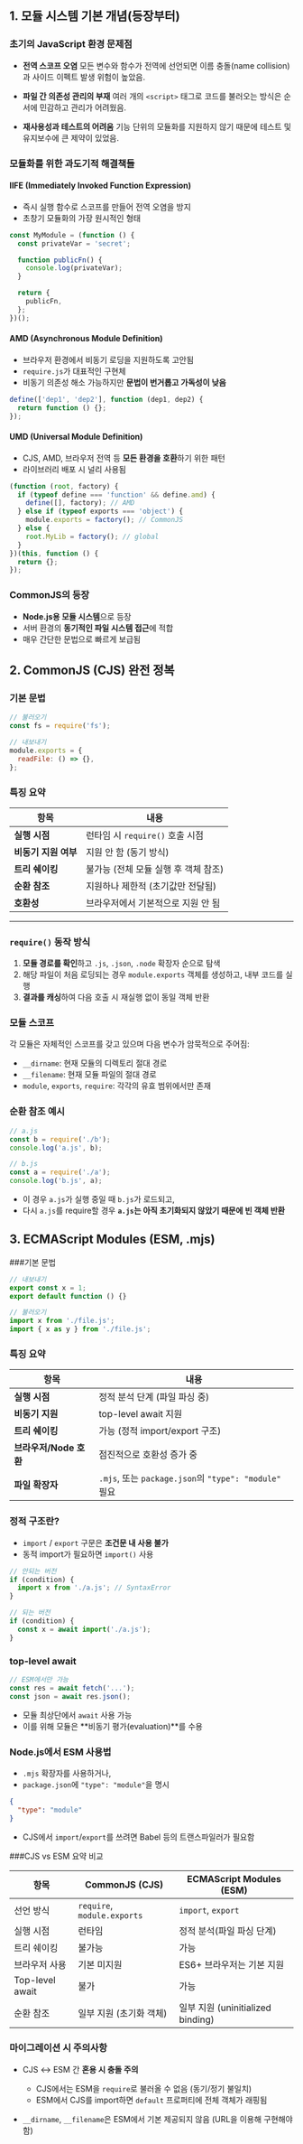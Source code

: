 ## 1. 모듈 시스템 기본 개념(등장부터)

### 초기의 JavaScript 환경 문제점

* **전역 스코프 오염**
  모든 변수와 함수가 전역에 선언되면 이름 충돌(name collision)과 사이드 이펙트 발생 위험이 높았음.

* **파일 간 의존성 관리의 부재**
  여러 개의 `<script>` 태그로 코드를 불러오는 방식은 순서에 민감하고 관리가 어려웠음.

* **재사용성과 테스트의 어려움**
  기능 단위의 모듈화를 지원하지 않기 때문에 테스트 및 유지보수에 큰 제약이 있었음.


### 모듈화를 위한 과도기적 해결책들

#### IIFE (Immediately Invoked Function Expression)

* 즉시 실행 함수로 스코프를 만들어 전역 오염을 방지
* 초창기 모듈화의 가장 원시적인 형태

```js
const MyModule = (function () {
  const privateVar = 'secret';

  function publicFn() {
    console.log(privateVar);
  }

  return {
    publicFn,
  };
})();
```

#### AMD (Asynchronous Module Definition)

* 브라우저 환경에서 비동기 로딩을 지원하도록 고안됨
* `require.js`가 대표적인 구현체
* 비동기 의존성 해소 가능하지만 **문법이 번거롭고 가독성이 낮음**

```js
define(['dep1', 'dep2'], function (dep1, dep2) {
  return function () {};
});
```

#### UMD (Universal Module Definition)

* CJS, AMD, 브라우저 전역 등 **모든 환경을 호환**하기 위한 패턴
* 라이브러리 배포 시 널리 사용됨

```js
(function (root, factory) {
  if (typeof define === 'function' && define.amd) {
    define([], factory); // AMD
  } else if (typeof exports === 'object') {
    module.exports = factory(); // CommonJS
  } else {
    root.MyLib = factory(); // global
  }
})(this, function () {
  return {};
});
```

### CommonJS의 등장

* **Node.js용 모듈 시스템**으로 등장
* 서버 환경의 **동기적인 파일 시스템 접근**에 적합
* 매우 간단한 문법으로 빠르게 보급됨


## 2. CommonJS (CJS) 완전 정복

### 기본 문법

```js
// 불러오기
const fs = require('fs');

// 내보내기
module.exports = {
  readFile: () => {},
};
```

### 특징 요약

| 항목            | 내용                      |
| ------------- | ----------------------- |
| **실행 시점**     | 런타임 시 `require()` 호출 시점 |
| **비동기 지원 여부** | 지원 안 함 (동기 방식)          |
| **트리 쉐이킹**    | 불가능 (전체 모듈 실행 후 객체 참조)  |
| **순환 참조**     | 지원하나 제한적 (초기값만 전달됨)     |
| **호환성**       | 브라우저에서 기본적으로 지원 안 됨     |

---

### `require()` 동작 방식

1. **모듈 경로를 확인**하고 `.js`, `.json`, `.node` 확장자 순으로 탐색
2. 해당 파일이 처음 로딩되는 경우 `module.exports` 객체를 생성하고, 내부 코드를 실행
3. **결과를 캐싱**하여 다음 호출 시 재실행 없이 동일 객체 반환

### 모듈 스코프

각 모듈은 자체적인 스코프를 갖고 있으며 다음 변수가 암묵적으로 주어짐:

* `__dirname`: 현재 모듈의 디렉토리 절대 경로
* `__filename`: 현재 모듈 파일의 절대 경로
* `module`, `exports`, `require`: 각각의 유효 범위에서만 존재

### 순환 참조 예시

```js
// a.js
const b = require('./b');
console.log('a.js', b);

// b.js
const a = require('./a');
console.log('b.js', a);
```

* 이 경우 `a.js`가 실행 중일 때 `b.js`가 로드되고,
* 다시 `a.js`를 require할 경우 **`a.js`는 아직 초기화되지 않았기 때문에 빈 객체 반환**


## 3. ECMAScript Modules (ESM, .mjs)

###기본 문법

```js
// 내보내기
export const x = 1;
export default function () {}

// 불러오기
import x from './file.js';
import { x as y } from './file.js';
```

### 특징 요약

| 항목               | 내용                                               |
| ---------------- | ------------------------------------------------ |
| **실행 시점**        | 정적 분석 단계 (파일 파싱 중)                               |
| **비동기 지원**       | top-level await 지원                               |
| **트리 쉐이킹**       | 가능 (정적 import/export 구조)                         |
| **브라우저/Node 호환** | 점진적으로 호환성 증가 중                                   |
| **파일 확장자**       | `.mjs`, 또는 `package.json`의 `"type": "module"` 필요 |

### 정적 구조란?

* `import` / `export` 구문은 **조건문 내 사용 불가**
* 동적 import가 필요하면 `import()` 사용

```js
// 안되는 버전
if (condition) {
  import x from './a.js'; // SyntaxError
}

// 되는 버전
if (condition) {
  const x = await import('./a.js');
}
```

### top-level await

```js
// ESM에서만 가능
const res = await fetch('...');
const json = await res.json();
```

* 모듈 최상단에서 `await` 사용 가능
* 이를 위해 모듈은 \*\*비동기 평가(evaluation)\*\*를 수용

### Node.js에서 ESM 사용법

* `.mjs` 확장자를 사용하거나,
* `package.json`에 `"type": "module"`을 명시

```json
{
  "type": "module"
}
```

* CJS에서 `import`/`export`를 쓰려면 Babel 등의 트랜스파일러가 필요함

###CJS vs ESM 요약 비교

| 항목              | CommonJS (CJS)              | ECMAScript Modules (ESM)      |
| --------------- | --------------------------- | ----------------------------- |
| 선언 방식           | `require`, `module.exports` | `import`, `export`            |
| 실행 시점           | 런타임                         | 정적 분석(파일 파싱 단계)               |
| 트리 쉐이킹          | 불가능                         | 가능                            |
| 브라우저 사용         | 기본 미지원                      | ES6+ 브라우저는 기본 지원              |
| Top-level await | 불가                          | 가능                            |
| 순환 참조           | 일부 지원 (초기화 객체)              | 일부 지원 (uninitialized binding) |

### 마이그레이션 시 주의사항

* CJS ↔ ESM 간 **혼용 시 충돌 주의**

  * CJS에서는 ESM을 `require`로 불러올 수 없음 (동기/정기 불일치)
  * ESM에서 CJS를 import하면 `default` 프로퍼티에 전체 객체가 래핑됨
* `__dirname`, `__filename`은 ESM에서 기본 제공되지 않음 (URL을 이용해 구현해야 함)

